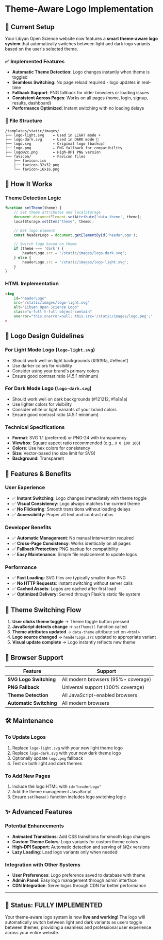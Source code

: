 # Theme-Aware Logo Implementation

## 🎯 **Current Setup**

Your Libyan Open Science website now features a **smart theme-aware logo system** that automatically switches between light and dark logo variants based on the user's selected theme.

### ✅ **Implemented Features**

- **Automatic Theme Detection**: Logo changes instantly when theme is toggled
- **Seamless Switching**: No page reload required - logo updates in real-time
- **Fallback Support**: PNG fallback for older browsers or loading issues
- **Consistent Across Pages**: Works on all pages (home, login, signup, results, dashboard)
- **Performance Optimized**: Instant switching with no loading delays

### 📁 **File Structure**

```
/templates/static/images/
├── logo-light.svg    ← Used in LIGHT mode ☀️
├── logo-dark.svg     ← Used in DARK mode 🌙
├── logo.svg          ← Original logo (backup)
├── logo.png          ← PNG fallback for compatibility
├── logo@2x.png       ← High-DPI PNG version
└── favicon/          ← Favicon files
    ├── favicon.ico
    ├── favicon-32x32.png
    └── favicon-16x16.png
```

## 🔧 **How It Works**

### **Theme Detection Logic**
```javascript
function setTheme(theme) {
    // Set theme attributes and localStorage
    document.documentElement.setAttribute('data-theme', theme);
    localStorage.setItem('theme', theme);
    
    // Get logo element
    const headerLogo = document.getElementById('headerLogo');
    
    // Switch logo based on theme
    if (theme === 'dark') {
        headerLogo.src = '/static/images/logo-dark.svg';
    } else {
        headerLogo.src = '/static/images/logo-light.svg';
    }
}
```

### **HTML Implementation**
```html
<img 
    id="headerLogo"
    src="/static/images/logo-light.svg" 
    alt="Libyan Open Science Logo"
    class="w-full h-full object-contain"
    onerror="this.onerror=null; this.src='/static/images/logo.png';"
>
```

## 🎨 **Logo Design Guidelines**

### **For Light Mode Logo (`logo-light.svg`)**
- Should work well on light backgrounds (#f8f9fa, #e9ecef)
- Use darker colors for visibility
- Consider using your brand's primary colors
- Ensure good contrast ratio (4.5:1 minimum)

### **For Dark Mode Logo (`logo-dark.svg`)**
- Should work well on dark backgrounds (#121212, #1a1a1a)
- Use lighter colors for visibility
- Consider white or light variants of your brand colors
- Ensure good contrast ratio (4.5:1 minimum)

### **Technical Specifications**
- **Format**: SVG 1.1 (preferred) or PNG-24 with transparency
- **Viewbox**: Square aspect ratio recommended (e.g., `0 0 100 100`)
- **Colors**: Use hex colors for consistency
- **Size**: Vector-based (no size limit for SVG)
- **Background**: Transparent

## 🚀 **Features & Benefits**

### **User Experience**
- ✅ **Instant Switching**: Logo changes immediately with theme toggle
- ✅ **Visual Consistency**: Logo always matches the current theme
- ✅ **No Flickering**: Smooth transitions without loading delays
- ✅ **Accessibility**: Proper alt text and contrast ratios

### **Developer Benefits**
- ✅ **Automatic Management**: No manual intervention required
- ✅ **Cross-Page Consistency**: Works identically on all pages
- ✅ **Fallback Protection**: PNG backup for compatibility
- ✅ **Easy Maintenance**: Simple file replacement to update logos

### **Performance**
- ✅ **Fast Loading**: SVG files are typically smaller than PNG
- ✅ **No HTTP Requests**: Instant switching without server calls
- ✅ **Cached Assets**: Logos are cached after first load
- ✅ **Optimized Delivery**: Served through Flask's static file system

## 🔄 **Theme Switching Flow**

1. **User clicks theme toggle** → Theme toggle button pressed
2. **JavaScript detects change** → `setTheme()` function called
3. **Theme attributes updated** → `data-theme` attribute set on `<html>`
4. **Logo source changed** → `headerLogo.src` updated to appropriate variant
5. **Visual update complete** → Logo instantly reflects new theme

## 📱 **Browser Support**

| Feature | Support |
|---------|---------|
| **SVG Logo Switching** | All modern browsers (95%+ coverage) |
| **PNG Fallback** | Universal support (100% coverage) |
| **Theme Detection** | All JavaScript-enabled browsers |
| **Automatic Switching** | All modern browsers |

## 🛠️ **Maintenance**

### **To Update Logos**
1. Replace `logo-light.svg` with your new light theme logo
2. Replace `logo-dark.svg` with your new dark theme logo
3. Optionally update `logo.png` fallback
4. Test on both light and dark themes

### **To Add New Pages**
1. Include the logo HTML with `id="headerLogo"`
2. Add the theme management JavaScript
3. Ensure `setTheme()` function includes logo switching logic

## ✨ **Advanced Features**

### **Potential Enhancements**
- **Animated Transitions**: Add CSS transitions for smooth logo changes
- **Custom Theme Colors**: Logo variants for custom theme colors
- **High-DPI Support**: Automatic detection and serving of @2x versions
- **Lazy Loading**: Load logo variants only when needed

### **Integration with Other Systems**
- **User Preferences**: Logo preference saved to database with theme
- **Admin Panel**: Easy logo management through admin interface
- **CDN Integration**: Serve logos through CDN for better performance

---

## 🎉 **Status: FULLY IMPLEMENTED**

Your theme-aware logo system is now **live and working**! The logo will automatically switch between light and dark variants as users toggle between themes, providing a seamless and professional user experience across your entire website. 